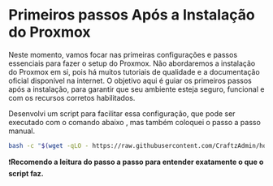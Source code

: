 Primeiros passos Após a Instalação do Proxmox
=============================================

Neste momento, vamos focar nas primeiras configurações e passos essenciais para fazer o setup do Proxmox. Não abordaremos a instalação do Proxmox em si, pois há muitos tutoriais de qualidade e a documentação oficial disponível na internet. O objetivo aqui é guiar os primeiros passos após a instalação, para garantir que seu ambiente esteja seguro, funcional e com os recursos corretos habilitados.

Desenvolvi um script para facilitar essa configuração, que pode ser executado com o comando abaixo , mas também coloquei o passo a passo manual.

```bash
bash -c "$(wget -qLO - https://raw.githubusercontent.com/CraftzAdmin/homelab/refs/heads/main/scripts/ProxMoxAfterInstall)"
```

:exclamation:**Recomendo a leitura do passo a passo para entender exatamente o que o script faz.**
